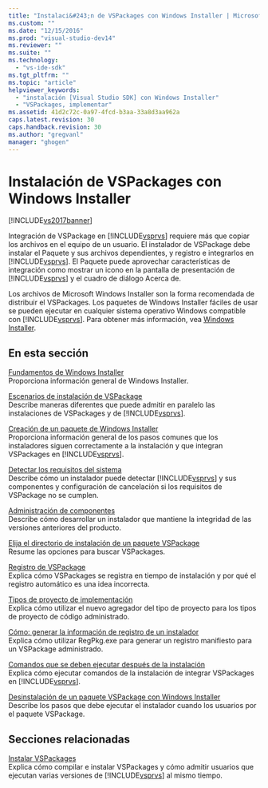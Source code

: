 ```yaml
---
title: "Instalaci&#243;n de VSPackages con Windows Installer | Microsoft Docs"
ms.custom: ""
ms.date: "12/15/2016"
ms.prod: "visual-studio-dev14"
ms.reviewer: ""
ms.suite: ""
ms.technology: 
  - "vs-ide-sdk"
ms.tgt_pltfrm: ""
ms.topic: "article"
helpviewer_keywords: 
  - "instalación [Visual Studio SDK] con Windows Installer"
  - "VSPackages, implementar"
ms.assetid: 41d2c72c-0a97-4fcd-b3aa-33a8d3aa962a
caps.latest.revision: 30
caps.handback.revision: 30
ms.author: "gregvanl"
manager: "ghogen"
---
```

# Instalaci&#243;n de VSPackages con Windows Installer
[!INCLUDE[vs2017banner](../../code-quality/includes/vs2017banner.md)]

Integración de VSPackage en [!INCLUDE[vsprvs](../../code-quality/includes/vsprvs_md.md)] requiere más que copiar los archivos en el equipo de un usuario.  El instalador de VSPackage debe instalar el Paquete y sus archivos dependientes, y registro e integrarlos en [!INCLUDE[vsprvs](../../code-quality/includes/vsprvs_md.md)].  El Paquete puede aprovechar características de integración como mostrar un icono en la pantalla de presentación de [!INCLUDE[vsprvs](../../code-quality/includes/vsprvs_md.md)] y el cuadro de diálogo Acerca de.  
  
 Los archivos de Microsoft Windows Installer son la forma recomendada de distribuir el VSPackages.  Los paquetes de Windows Installer fáciles de usar se pueden ejecutar en cualquier sistema operativo Windows compatible con [!INCLUDE[vsprvs](../../code-quality/includes/vsprvs_md.md)].  Para obtener más información, vea [Windows Installer](http://msdn.microsoft.com/es-es/121be21b-b916-43e2-8f10-8b080516d2a0).  
  
## En esta sección  
 [Fundamentos de Windows Installer](../../extensibility/internals/windows-installer-basics.md)  
 Proporciona información general de Windows Installer.  
  
 [Escenarios de instalación de VSPackage](../../extensibility/internals/vspackage-setup-scenarios.md)  
 Describe maneras diferentes que puede admitir en paralelo las instalaciones de VSPackages y de [!INCLUDE[vsprvs](../../code-quality/includes/vsprvs_md.md)].  
  
 [Creación de un paquete de Windows Installer](../../extensibility/internals/authoring-a-windows-installer-package.md)  
 Proporciona información general de los pasos comunes que los instaladores siguen correctamente a la instalación y que integran VSPackages en [!INCLUDE[vsprvs](../../code-quality/includes/vsprvs_md.md)].  
  
 [Detectar los requisitos del sistema](../../extensibility/internals/detecting-system-requirements.md)  
 Describe cómo un instalador puede detectar [!INCLUDE[vsprvs](../../code-quality/includes/vsprvs_md.md)] y sus componentes y configuración de cancelación si los requisitos de VSPackage no se cumplen.  
  
 [Administración de componentes](../../extensibility/internals/component-management.md)  
 Describe cómo desarrollar un instalador que mantiene la integridad de las versiones anteriores del producto.  
  
 [Elija el directorio de instalación de un paquete VSPackage](../../extensibility/internals/choosing-the-installation-directory-for-a-vspackage.md)  
 Resume las opciones para buscar VSPackages.  
  
 [Registro de VSPackage](../../extensibility/internals/vspackage-registration.md)  
 Explica cómo VSPackages se registra en tiempo de instalación y por qué el registro automático es una idea incorrecta.  
  
 [Tipos de proyecto de implementación](../../extensibility/internals/deploying-project-types.md)  
 Explica cómo utilizar el nuevo agregador del tipo de proyecto para los tipos de proyecto de código administrado.  
  
 [Cómo: generar la información de registro de un instalador](../../extensibility/internals/how-to-generate-registry-information-for-an-installer.md)  
 Explica cómo utilizar RegPkg.exe para generar un registro manifiesto para un VSPackage administrado.  
  
 [Comandos que se deben ejecutar después de la instalación](../../extensibility/internals/commands-that-must-be-run-after-installation.md)  
 Explica cómo ejecutar comandos de la instalación de integrar VSPackages en [!INCLUDE[vsprvs](../../code-quality/includes/vsprvs_md.md)].  
  
 [Desinstalación de un paquete VSPackage con Windows Installer](../../extensibility/internals/uninstalling-a-vspackage-with-windows-installer.md)  
 Describe los pasos que debe ejecutar el instalador cuando los usuarios por el paquete VSPackage.  
  
## Secciones relacionadas  
 [Instalar VSPackages](../../misc/installing-vspackages.md)  
 Explica cómo compilar e instalar VSPackages y cómo admitir usuarios que ejecutan varias versiones de [!INCLUDE[vsprvs](../../code-quality/includes/vsprvs_md.md)] al mismo tiempo.